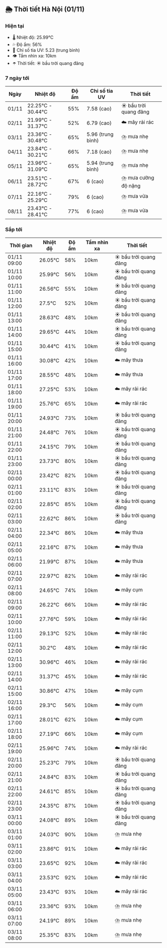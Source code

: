 ## 🌦️ Thời tiết Hà Nội (01/11)

### Hiện tại

- 🌡️ Nhiệt độ: 25.99℃
- 💦 Độ ẩm: 56%
- 🌟 Chỉ số tia UV: 5.23 (trung bình)
- 👁️ Tầm nhìn xa: 10km
- ☂️ Thời tiết: ☀️ bầu trời quang đãng

### 7 ngày tới

| Ngày | Nhiệt độ | Độ ẩm | Chỉ số tia UV | Thời tiết |
| --- | --- | --- | --- | --- |
| 01/11 | 22.25℃ - 30.44℃ | 55% | 7.58 (cao) | ☀️ bầu trời quang đãng |
| 02/11 | 21.99℃ - 31.37℃ | 52% | 6.79 (cao) | ☁️ mây rải rác |
| 03/11 | 23.36℃ - 30.48℃ | 65% | 5.96 (trung bình) | ⛈️ mưa nhẹ |
| 04/11 | 23.84℃ - 30.21℃ | 66% | 7.18 (cao) | ⛈️ mưa nhẹ |
| 05/11 | 23.96℃ - 31.09℃ | 65% | 5.94 (trung bình) | ⛈️ mưa nhẹ |
| 06/11 | 23.51℃ - 28.72℃ | 67% | 6 (cao) | ⛈️ mưa cường độ nặng |
| 07/11 | 22.16℃ - 25.29℃ | 79% | 6 (cao) | ⛈️ mưa vừa |
| 08/11 | 23.43℃ - 28.41℃ | 77% | 6 (cao) | ⛈️ mưa vừa |

### Sắp tới

| Thời gian | Nhiệt độ | Độ ẩm | Tầm nhìn xa | Thời tiết |
| --- | --- | --- | --- | --- |
| 01/11 09:00 | 26.05℃ | 58% | 10km | ☀️ bầu trời quang đãng |
| 01/11 10:00 | 25.99℃ | 56% | 10km | ☀️ bầu trời quang đãng |
| 01/11 11:00 | 26.56℃ | 55% | 10km | ☀️ bầu trời quang đãng |
| 01/11 12:00 | 27.5℃ | 52% | 10km | ☀️ bầu trời quang đãng |
| 01/11 13:00 | 28.63℃ | 48% | 10km | ☀️ bầu trời quang đãng |
| 01/11 14:00 | 29.65℃ | 44% | 10km | ☀️ bầu trời quang đãng |
| 01/11 15:00 | 30.44℃ | 41% | 10km | ☀️ bầu trời quang đãng |
| 01/11 16:00 | 30.08℃ | 42% | 10km | ☁️ mây thưa |
| 01/11 17:00 | 28.55℃ | 48% | 10km | ☁️ mây thưa |
| 01/11 18:00 | 27.25℃ | 53% | 10km | ☁️ mây rải rác |
| 01/11 19:00 | 25.76℃ | 65% | 10km | ☁️ mây rải rác |
| 01/11 20:00 | 24.93℃ | 73% | 10km | ☀️ bầu trời quang đãng |
| 01/11 21:00 | 24.48℃ | 76% | 10km | ☀️ bầu trời quang đãng |
| 01/11 22:00 | 24.15℃ | 79% | 10km | ☀️ bầu trời quang đãng |
| 01/11 23:00 | 23.73℃ | 80% | 10km | ☀️ bầu trời quang đãng |
| 02/11 00:00 | 23.42℃ | 82% | 10km | ☀️ bầu trời quang đãng |
| 02/11 01:00 | 23.11℃ | 83% | 10km | ☀️ bầu trời quang đãng |
| 02/11 02:00 | 22.85℃ | 85% | 10km | ☀️ bầu trời quang đãng |
| 02/11 03:00 | 22.62℃ | 86% | 10km | ☀️ bầu trời quang đãng |
| 02/11 04:00 | 22.34℃ | 86% | 10km | ☁️ mây thưa |
| 02/11 05:00 | 22.16℃ | 87% | 10km | ☁️ mây thưa |
| 02/11 06:00 | 21.99℃ | 87% | 10km | ☁️ mây thưa |
| 02/11 07:00 | 22.97℃ | 82% | 10km | ☁️ mây rải rác |
| 02/11 08:00 | 24.65℃ | 74% | 10km | ☁️ mây cụm |
| 02/11 09:00 | 26.22℃ | 66% | 10km | ☁️ mây rải rác |
| 02/11 10:00 | 27.76℃ | 59% | 10km | ☁️ mây rải rác |
| 02/11 11:00 | 29.13℃ | 52% | 10km | ☁️ mây rải rác |
| 02/11 12:00 | 30.2℃ | 48% | 10km | ☁️ mây rải rác |
| 02/11 13:00 | 30.96℃ | 46% | 10km | ☁️ mây rải rác |
| 02/11 14:00 | 31.37℃ | 45% | 10km | ☁️ mây rải rác |
| 02/11 15:00 | 30.86℃ | 47% | 10km | ☁️ mây cụm |
| 02/11 16:00 | 29.3℃ | 56% | 10km | ☁️ mây cụm |
| 02/11 17:00 | 28.01℃ | 62% | 10km | ☁️ mây cụm |
| 02/11 18:00 | 27.19℃ | 66% | 10km | ☁️ mây cụm |
| 02/11 19:00 | 25.96℃ | 74% | 10km | ☁️ mây rải rác |
| 02/11 20:00 | 25.23℃ | 79% | 10km | ☀️ bầu trời quang đãng |
| 02/11 21:00 | 24.84℃ | 83% | 10km | ☀️ bầu trời quang đãng |
| 02/11 22:00 | 24.61℃ | 85% | 10km | ☀️ bầu trời quang đãng |
| 02/11 23:00 | 24.35℃ | 87% | 10km | ☀️ bầu trời quang đãng |
| 03/11 00:00 | 24.08℃ | 89% | 10km | ☀️ bầu trời quang đãng |
| 03/11 01:00 | 24.03℃ | 90% | 10km | ⛈️ mưa nhẹ |
| 03/11 02:00 | 23.86℃ | 91% | 10km | ☁️ mây rải rác |
| 03/11 03:00 | 23.65℃ | 92% | 10km | ☁️ mây rải rác |
| 03/11 04:00 | 23.53℃ | 92% | 10km | ☁️ mây rải rác |
| 03/11 05:00 | 23.43℃ | 93% | 10km | ☁️ mây rải rác |
| 03/11 06:00 | 23.36℃ | 93% | 10km | ⛈️ mưa nhẹ |
| 03/11 07:00 | 24.19℃ | 89% | 10km | ⛈️ mưa nhẹ |
| 03/11 08:00 | 25.35℃ | 83% | 10km | ⛈️ mưa nhẹ |
